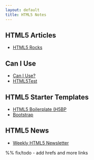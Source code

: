 ```yaml
---
layout: default
title: HTML5 Notes
---
```


## HTML5 Articles

- [HTML5 Rocks]()

## Can I Use

- [Can I Use?]()
- [HTML5Test]()

## HTML5 Starter Templates

- [HTML5 Boilerplate (H5BP]()
- [Bootstrap]()

## HTML5 News

- [Weekly HTML5 Newsletter]()

%% fix/todo - add hrefs and more links

